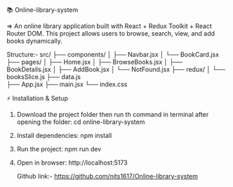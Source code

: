 📚 Online-library-system

=> An online library application built with React + Redux Toolkit + React Router DOM.
   This project allows users to browse, search, view, and add books dynamically.

   Structure:- src/
 ├── components/
 │   ├── Navbar.jsx
 │   └── BookCard.jsx
 ├── pages/
 │   ├── Home.jsx
 │   ├── BrowseBooks.jsx
 │   ├── BookDetails.jsx
 │   ├── AddBook.jsx
 │   └── NotFound.jsx
 ├── redux/
 │   └── booksSlice.js
 ├── data.js        
 ├── App.jsx
 ├── main.jsx
 └── index.css

 ⚡ Installation & Setup
 1. Download the project folder then run th command in terminal after opening the folder:  cd online-library-system
 2.  Install dependencies: npm install
 3.  Run the project: npm run dev
 4. Open in browser: http://localhost:5173

    Github link:-
    https://github.com/nits1617/Online-library-system
 


    
